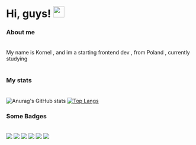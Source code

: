 # Hi, guys! <img src="https://raw.githubusercontent.com/MartinHeinz/MartinHeinz/master/wave.gif" width="30px" height="30px"></br>
### About me</br></br>
My name is Kornel , and im a starting frontend dev , from Poland , currently studying </br></br>
### My stats</br></br>
![Anurag's GitHub stats](https://github-readme-stats.vercel.app/api?username=kornelu123&count_private=true&show_icons=true&theme=dark)
[![Top Langs](https://github-readme-stats.vercel.app/api/top-langs/?username=kornelu123&theme=dark&layout=compact)](https://github.com/anuraghazra/github-readme-stats)
### Some Badges </br></br>
![](https://img.shields.io/badge/OS-Solus-informational?style=flat&logo=<LOGO_NAME>&logoColor=white&color=2bbc8a)
![](https://img.shields.io/badge/Editor-VisualStudioCode-informational?style=flat&logo=<LOGO_NAME>&logoColor=white&color=2bbc8a)
![](https://img.shields.io/badge/Code-HTML-informational?style=flat&logo=<LOGO_NAME>&logoColor=white&color=2bbc8a)
![](https://img.shields.io/badge/Code-Tailwindcss-informational?style=flat&logo=<LOGO_NAME>&logoColor=white&color=2bbc8a)
![](https://img.shields.io/badge/Code-Javascript-informational?style=flat&logo=<LOGO_NAME>&logoColor=white&color=2bbc8a)
![](https://img.shields.io/badge/Code-React-informational?style=flat&logo=<LOGO_NAME>&logoColor=white&color=2bbc8a)
